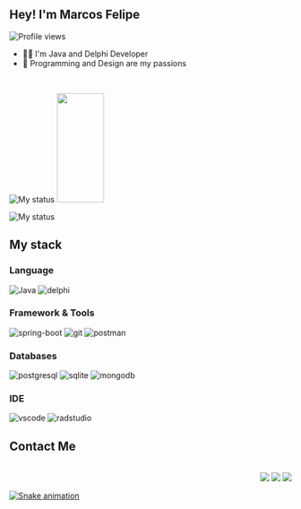 <h2 align="left">Hey! I'm Marcos Felipe</h2>

<p align="left"> <img src="https://komarev.com/ghpvc/?username=marcosf01&color=yellow" alt="Profile views" /> </p>


- 👨‍💻 I'm Java and Delphi Developer
- 💚 Programming and Design are my passions

<br>

![My status](https://github-readme-stats.vercel.app/api?username=marcosf01&show_icons=true&show_icons=true&title_color=70A4FC&icon_color=B477FF&text_color=38BDAE&bg_color=161b22)
<img width="41%" height="195px" src="https://github-readme-stats-sigma-five.vercel.app/api/top-langs/?username=marcosf01&layout=compact&hide_border=true&title_color=7FFFD4&text_color=ff91a4&bg_color=0d1117"/>


![My status](https://github-readme-stats-sigma-five.vercel.app/api/top-langs/?username=marcosf01&layout=compact&hide_border=true&title_color=7FFFD4&text_color=ff91a4&bg_color=0d1117)



## My stack

### Language

![Java](https://img.shields.io/badge/Java-ED8B00?style=for-the-badge&logo=java&logoColor=white)
![delphi](https://img.shields.io/badge/Delphi-B22222?style=for-the-badge&logo=delphi&logoColor=white)



### Framework & Tools
![spring-boot](https://img.shields.io/badge/springboot-6db33f?style=for-the-badge&logo=spring&logoColor=white)
![git](https://img.shields.io/badge/Git-F05032?style=for-the-badge&logo=git&logoColor=white)
![postman](https://img.shields.io/badge/Postman-FF6C37?style=for-the-badge&logo=Postman&logoColor=white)


### Databases

![postgresql](https://img.shields.io/badge/PostgreSQL-316192?style=for-the-badge&logo=postgresql&logoColor=white)
![sqlite](https://img.shields.io/badge/SQLite-07405E?style=for-the-badge&logo=sqlite&logoColor=white)
![mongodb](https://img.shields.io/badge/MongoDB-4EA94B?style=for-the-badge&logo=mongodb&logoColor=white)

### IDE

![vscode](https://img.shields.io/badge/Visual_Studio_Code-0078D4?style=for-the-badge&logo=visual%20studio%20code&logoColor=white)
![radstudio](https://img.shields.io/badge/Delphi_RAD_Studio-B22222?style=for-the-badge&logo=delphi&logoColor=white)


## Contact Me
  
<div align="right" style="display: inline_block"><br>
  <a href="https://instagram.com/mfelipereis" target="_blank"><img src="https://img.shields.io/badge/-Instagram-E4405F?style=for-the-badge&logo=instagram&logoColor=white" target="_blank"></a>
  <a href = "mailto:mfsr021@gmail.com"><img src="https://img.shields.io/badge/Gmail-333333?style=for-the-badge&logo=gmail&logoColor=white" target="_blank"></a>
  <a href = "https://www.linkedin.com/in/marcosfelipe01" target="_blank"><img src="https://img.shields.io/badge/-LinkedIn-%230077B5?style=for-the-badge&logo=linkedin&logoColor=white" target="_blank">
</div>  

![Snake animation](https://github.com/marcosf01/marcosf01/blob/output/github-contribution-grid-snake.svg)

